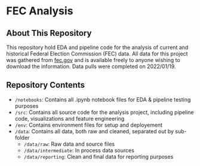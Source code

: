 # FEC Analysis

## About This Repository

This repository hold EDA and pipeline code for the analysis of current and historical Federal Election Commission (FEC) data. All data for this project was gathered from [fec.gov](https://fec.gov) and is available freely to anyone wishing to download the information. Data pulls were completed on 2022/01/19. 

## Repository Contents

- `/notebooks`: Contains all .ipynb notebook files for EDA & pipeline testing purposes
- `/src`: Contains all source code for the analysis project, including pipeline code, visualizations and feature engineering
- `/env`: Contains environment files for setup and deployement
- `/data`: Contains all data, both raw and cleaned, separated out by sub-folder
    - `/data/raw`: Raw data and source files
    - `/data/intermediate`: In process data sources
    - `/data/reporting`: Clean and final data for reporting purposes